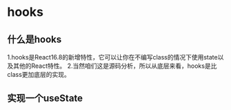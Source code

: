 # hooks

## 什么是hooks

1.hooks是React16.8的新增特性，它可以让你在不编写class的情况下使用state以及其他的React特性。
2.当然咱们这是源码分析，所以从底层来看，hooks是比class更加底层的实现。

## 实现一个useState
